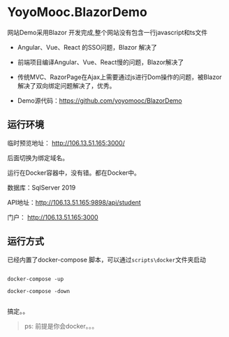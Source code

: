 # YoyoMooc.BlazorDemo



网站Demo采用Blazor 开发完成,整个网站没有包含一行javascript和ts文件

- Angular、Vue、React 的SSO问题，Blazor 解决了
- 前端项目编译Angular、Vue、React慢的问题，Blazor解决了
- 传统MVC、RazorPage在Ajax上需要通过js进行Dom操作的问题，被Blazor解决了双向绑定问题解决了，优秀。

- Demo源代码：https://github.com/yoyomooc/BlazorDemo



## 运行环境

临时预览地址： http://106.13.51.165:3000/

后面切换为绑定域名。


运行在Docker容器中，没有错。都在Docker中。



数据库：SqlServer 2019

API地址：http://106.13.51.165:9898/api/student
 
门户： http://106.13.51.165:3000



## 运行方式

已经内置了docker-compose 脚本，可以通过`scripts\docker`文件夹启动

```

docker-compose -up

docker-compose -down 


``` 
搞定。。
> ps: 前提是你会docker。。。